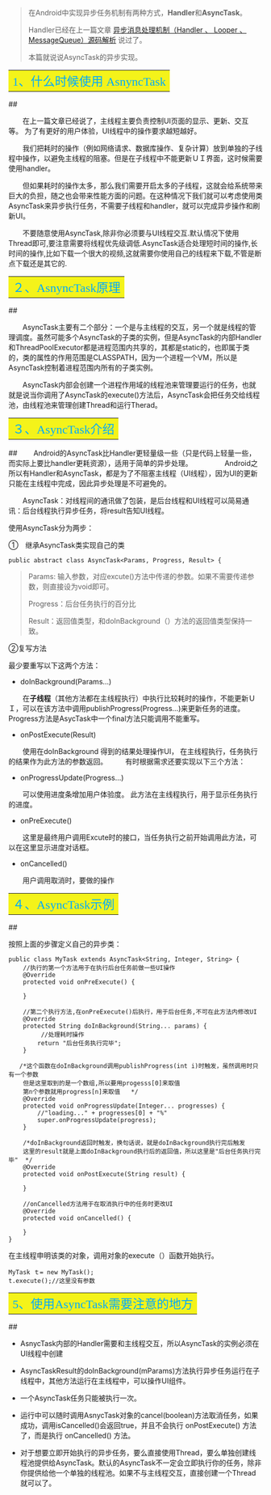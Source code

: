

> 在Android中实现异步任务机制有两种方式，**Handler**和**AsyncTask**。 
> 
> Handler已经在上一篇文章 [异步消息处理机制（Handler 、 Looper 、MessageQueue）源码解析](http://blog.csdn.net/amazing7/article/details/51424038#reply) 说过了。
> 
> 本篇就说说AsyncTask的异步实现。

<table>
<tr>
<td bgcolor=#f4f31a>
<font color=#00aaff size=5 face="微软雅黑">
 1、什么时候使用 AsnyncTask
 </font>
</td>
</tr>
</table>
##  

　　在上一篇文章已经说了，主线程主要负责控制UI页面的显示、更新、交互等。  为了有更好的用户体验，UI线程中的操作要求越短越好。

　　我们把耗时的操作（例如网络请求、数据库操作、复杂计算）放到单独的子线程中操作，以避免主线程的阻塞。但是在子线程中不能更新ＵＩ界面，这时候需要使用handler。

　　但如果耗时的操作太多，那么我们需要开启太多的子线程，这就会给系统带来巨大的负担，随之也会带来性能方面的问题。在这种情况下我们就可以考虑使用类AsyncTask来异步执行任务，不需要子线程和handler，就可以完成异步操作和刷新UI。


　　不要随意使用AsyncTask,除非你必须要与UI线程交互.默认情况下使用Thread即可,要注意需要将线程优先级调低.AsyncTask适合处理短时间的操作,长时间的操作,比如下载一个很大的视频,这就需要你使用自己的线程来下载,不管是断点下载还是其它的.

<table>
<tr>
<td bgcolor=#f4f31a>
<font color=#00aaff size=5 face="微软雅黑">
 ２、AsnyncTask原理
 </font>
</td>
</tr>
</table>
##  

　　AsyncTask主要有二个部分：一个是与主线程的交互，另一个就是线程的管理调度。虽然可能多个AsyncTask的子类的实例，但是AsyncTask的内部Handler和ThreadPoolExecutor都是进程范围内共享的，其都是static的，也即属于类的，类的属性的作用范围是CLASSPATH，因为一个进程一个VM，所以是AsyncTask控制着进程范围内所有的子类实例。　

　　AsyncTask内部会创建一个进程作用域的线程池来管理要运行的任务，也就就是说当你调用了AsyncTask的execute()方法后，AsyncTask会把任务交给线程池，由线程池来管理创建Thread和运行Therad。

<table>
<tr>
<td bgcolor=#f4f31a>
<font color=#00aaff size=5 face="微软雅黑">
 ３、AsyncTask介绍
 </font>
</td>
</tr>
</table>
## 
　　Android的AsyncTask比Handler更轻量级一些（只是代码上轻量一些，而实际上要比handler更耗资源），适用于简单的异步处理。
　　
　　Android之所以有Handler和AsyncTask，都是为了不阻塞主线程（UI线程），因为UI的更新只能在主线程中完成，因此异步处理是不可避免的。

　　AsyncTask：对线程间的通讯做了包装，是后台线程和UI线程可以简易通讯：后台线程执行异步任务，将result告知UI线程。

使用AsyncTask分为两步：　

①　继承AsyncTask类实现自己的类

```
public abstract class AsyncTask<Params, Progress, Result> {
```

> Params: 输入参数，对应excute()方法中传递的参数。如果不需要传递参数，则直接设为void即可。
> 
> Progress：后台任务执行的百分比
> 
> Result：返回值类型，和doInBackground（）方法的返回值类型保持一致。

②复写方法

 最少要重写以下这两个方法：

 - doInBackground(Params…) 

　　在**子线程**（其他方法都在主线程执行）中执行比较耗时的操作，不能更新ＵＩ，可以在该方法中调用publishProgress(Progress…)来更新任务的进度。Progress方法是AsycTask中一个final方法只能调用不能重写。

 - onPostExecute(Result)

　　使用在doInBackground 得到的结果处理操作UI， 在主线程执行，任务执行的结果作为此方法的参数返回。
　　
有时根据需求还要实现以下三个方法：

 - onProgressUpdate(Progress…) 

　　可以使用进度条增加用户体验度。 此方法在主线程执行，用于显示任务执行的进度。

 - onPreExecute()

　　这里是最终用户调用Excute时的接口，当任务执行之前开始调用此方法，可以在这里显示进度对话框。

 - onCancelled()  

　　用户调用取消时，要做的操作


<table>
<tr>
<td bgcolor=#f4f31a>
<font color=#00aaff size=5 face="微软雅黑">
 ４、AsyncTask示例
 </font>
</td>
</tr>
</table>
## 

按照上面的步骤定义自己的异步类：

```
public class MyTask extends AsyncTask<String, Integer, String> {  
    //执行的第一个方法用于在执行后台任务前做一些UI操作  
    @Override  
    protected void onPreExecute() {  
       
    }  
   
    //第二个执行方法,在onPreExecute()后执行，用于后台任务,不可在此方法内修改UI
    @Override  
    protected String doInBackground(String... params) {  
         //处理耗时操作
        return "后台任务执行完毕";  
    }  
      
   /*这个函数在doInBackground调用publishProgress(int i)时触发，虽然调用时只有一个参数  
    但是这里取到的是一个数组,所以要用progesss[0]来取值  
    第n个参数就用progress[n]来取值   */
    @Override  
    protected void onProgressUpdate(Integer... progresses) {  
    	//"loading..." + progresses[0] + "%"
        super.onProgressUpdate(progress);  
    }  
      
    /*doInBackground返回时触发，换句话说，就是doInBackground执行完后触发  
    这里的result就是上面doInBackground执行后的返回值，所以这里是"后台任务执行完毕"  */
    @Override  
    protected void onPostExecute(String result) { 
    	
    }  
      
    //onCancelled方法用于在取消执行中的任务时更改UI  
    @Override  
    protected void onCancelled() {  
    	
    }  
}
```

在主线程申明该类的对象，调用对象的execute（）函数开始执行。

```
MyTask ｔ= new MyTask();
t.execute();//这里没有参数
```

<table>
<tr>
<td bgcolor=#f4f31a>
<font color=#00aaff size=5 face="微软雅黑">
 5、使用AsyncTask需要注意的地方
 </font>
</td>
</tr>
</table>
## 

 - AsnycTask内部的Handler需要和主线程交互，所以AsyncTask的实例必须在UI线程中创建

 - AsyncTaskResult的doInBackground(mParams)方法执行异步任务运行在子线程中，其他方法运行在主线程中，可以操作UI组件。

 - 一个AsyncTask任务只能被执行一次。

 - 运行中可以随时调用AsnycTask对象的cancel(boolean)方法取消任务，如果成功，调用isCancelled()会返回true，并且不会执行 onPostExecute() 方法了，而是执行 onCancelled() 方法。

 - 对于想要立即开始执行的异步任务，要么直接使用Thread，要么单独创建线程池提供给AsyncTask。默认的AsyncTask不一定会立即执行你的任务，除非你提供给他一个单独的线程池。如果不与主线程交互，直接创建一个Thread就可以了。

 　　

